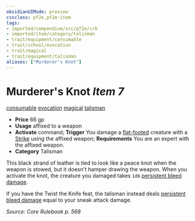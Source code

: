 ```yaml
---
obsidianUIMode: preview
cssclass: pf2e,pf2e-item
tags:
- imported/compendium/src/pf2e/crb
- imported/item/category/talisman
- trait/equipment/consumable
- trait/school/evocation
- trait/magical
- trait/equipment/talisman
aliases: ["Murderer's Knot"]
---
```

# Murderer's Knot *Item 7*  
[consumable](consumable.md)  [evocation](evocation.md)  [magical](magical.md)  [talisman](talisman.md)  

- **Price** 66 gp
- **Usage** affixed to a weapon
- **Activate** command; **Trigger** You damage a [flat-footed](conditions.md#Flat-footed) creature with a [Strike](strike.md) using the affixed weapon; **Requirements** You are an expert with the affixed weapon.
- **Category** Talisman

This black strand of leather is tied to look like a peace knot when the weapon is stowed, but it doesn't hamper drawing the weapon. When you activate the knot, the creature you damaged takes `1d6` [persistent bleed damage](conditions.md#Persistent%20Damage).

If you have the Twist the Knife feat, the talisman instead deals [persistent bleed damage](conditions.md#Persistent%20Damage) equal to your sneak attack damage.

*Source: Core Rulebook p. 568*